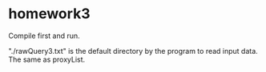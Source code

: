 # homework3

Compile first and run. 

"./rawQuery3.txt" is the default directory by the program to read input data.  
The same as proxyList.   
